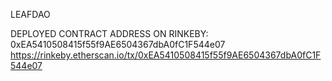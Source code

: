 LEAFDAO

DEPLOYED CONTRACT ADDRESS ON RINKEBY: 0xEA5410508415f55f9AE6504367dbA0fC1F544e07
https://rinkeby.etherscan.io/tx/0xEA5410508415f55f9AE6504367dbA0fC1F544e07